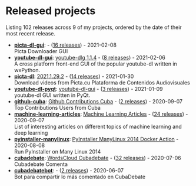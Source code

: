 # Released projects

Listing <!-- releases_count starts -->102<!-- releases_count ends --> releases across <!-- project_count starts -->9<!-- project_count ends --> of my projects, ordered by the date of their most recent release.

<!-- recent_releases starts -->
* **[picta-dl-gui](https://github.com/oleksis/picta-dl-gui)**: [](https://github.com/oleksis/picta-dl-gui/releases/tag/v0.12.13) - ([16 releases](https://github.com/oleksis/picta-dl-gui/releases)) - 2021-02-08
<br>Picta Downloader GUI
* **[youtube-dl-gui](https://github.com/oleksis/youtube-dl-gui)**: [youtube-dlg 1.1.4](https://github.com/oleksis/youtube-dl-gui/releases/tag/v1.1.4) - ([8 releases](https://github.com/oleksis/youtube-dl-gui/releases)) - 2021-02-06
<br>A cross platform front-end GUI of the popular youtube-dl written in wxPython.
* **[picta-dl](https://github.com/oleksis/picta-dl)**: [2021.1.29.2](https://github.com/oleksis/picta-dl/releases/tag/v2021.1.29.2) - ([14 releases](https://github.com/oleksis/picta-dl/releases)) - 2021-01-30
<br>Download videos from Picta.cu Plataforma de Contenidos Audiovisuales
* **[youtube-dl-pyqt](https://github.com/oleksis/youtube-dl-pyqt)**: [youtube-dl-gui](https://github.com/oleksis/youtube-dl-pyqt/releases/tag/v0.4.2) - ([3 releases](https://github.com/oleksis/youtube-dl-pyqt/releases)) - 2021-01-09
<br>youtube-dl GUI written in PyQt.
* **[github-cuba](https://github.com/oleksis/github-cuba)**: [Github Contributions Cuba](https://github.com/oleksis/github-cuba/releases/tag/v0.2) - ([2 releases](https://github.com/oleksis/github-cuba/releases)) - 2020-09-07
<br>Top Contributions Users from Cuba
* **[machine-learning-articles](https://github.com/oleksis/machine-learning-articles)**: [Machine Learning Articles](https://github.com/oleksis/machine-learning-articles/releases/tag/v1.0) - ([24 releases](https://github.com/oleksis/machine-learning-articles/releases)) - 2020-09-07
<br>List of interesting articles on different topics of machine learning and deep learning
* **[pyinstaller-manylinux](https://github.com/oleksis/pyinstaller-manylinux)**: [PyInstaller ManyLinux 2014 Docker Action](https://github.com/oleksis/pyinstaller-manylinux/releases/tag/v1) - 2020-08-08
<br>Run PyInstaller on Many Linux 2014
* **[cubadebate](https://github.com/oleksis/cubadebate)**: [WordsCloud Cubadebate](https://github.com/oleksis/cubadebate/releases/tag/v1.2.18) - ([32 releases](https://github.com/oleksis/cubadebate/releases)) - 2020-07-06
<br>Cubadebate Comenta
* **[cubadebatebot](https://github.com/oleksis/cubadebatebot)**: [](https://github.com/oleksis/cubadebatebot/releases/tag/v0.1.1) - ([2 releases](https://github.com/oleksis/cubadebatebot/releases)) - 2020-06-07
<br>Bot para compartir lo más comentado en CubaDebate
<!-- recent_releases ends -->
